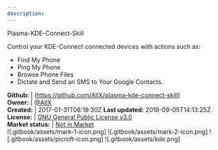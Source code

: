```yaml
---
description: 
---
```

Plasma-KDE-Connect-Skill

Control your KDE-Connect connected devices with actions such as:
- Find My Phone
- Ping My Phone
- Browse Phone Files
- Dictate and Send an SMS to Your Google Contacts.

**Github:** | (https://github.com/AIIX/plasma-kde-connect-skill)  
**Owner:** | [@AIIX](https://github.com/AIIX)  
**Created:** | 2017-01-31T06:19:30Z  **Last updated:** 2018-09-05T14:13:25Z  
**License:** | [GNU General Public License v3.0](https://api.github.com/licenses/gpl-3.0)  
**Market status:** | [Not in Market](https://market.mycroft.ai/skill/)  
 ![.gitbook/assets/mark-1-icon.png]  ![.gitbook/assets/mark-2-icon.png]  ![.gitbook/assets/picroft-icon.png]  ![.gitbook/assets/kde.png]  
